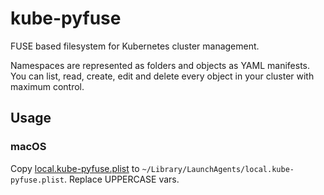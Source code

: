# kube-pyfuse

FUSE based filesystem for Kubernetes cluster management.

Namespaces are represented as folders and objects as YAML manifests.
You can list, read, create, edit and delete every object in your cluster with maximum control.

## Usage

### macOS

Copy [local.kube-pyfuse.plist](./local.kube-pyfuse.plist) to `~/Library/LaunchAgents/local.kube-pyfuse.plist`. Replace UPPERCASE vars.
